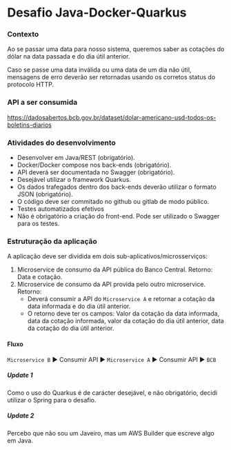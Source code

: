 # Desafio Java-Docker-Quarkus

### Contexto
Ao se passar uma data para nosso sistema, queremos saber as cotações do dólar na data passada e do dia útil anterior.

Caso se passe uma data inválida ou uma data de um dia não útil, mensagens de erro deverão ser retornadas usando os corretos status do protocolo HTTP.

### API a ser consumida
https://dadosabertos.bcb.gov.br/dataset/dolar-americano-usd-todos-os-boletins-diarios

### Atividades do desenvolvimento
- Desenvolver em Java/REST (obrigatório).
- Docker/Docker compose nos back-ends (obrigatório).
- API deverá ser documentada no Swagger (obrigatório).
- Desejável utilizar o framework Quarkus.
- Os dados trafegados dentro dos back-ends deverão utilizar o formato JSON (obrigatório).
- O código deve ser commitado no github ou gitlab de modo público.
- Testes automatizados efetivos
- Não é obrigatório a criação do front-end. Pode ser utilizado o Swagger para os testes.


### Estruturação da aplicação
A aplicação deve ser dividida em dois sub-aplicativos/microsserviços:
1. Microservice de consumo da API pública do Banco Central.
Retorno: Data e cotação.
2. Microservice de consumo da API provida pelo outro microservice.
Retorno:
   - Deverá consumir a API do `Microservice A` e retornar a cotação da data informada e do dia útil anterior.
   - O retorno deve ter os campos:
Valor da cotação da data informada, data da cotação informada, valor da cotação do dia útil anterior, data da cotação do dia útil anterior.

#### Fluxo

`Microservice B` ► Consumir API ► `Microservice A` ► Consumir API ► `BCB`

##### Update 1

Como o uso do Quarkus é de carácter desejável, e não obrigatório, decidi utilizar o Spring para o desafio.

##### Update 2

Percebo que não sou um Javeiro, mas um AWS Builder que escreve algo em Java.
